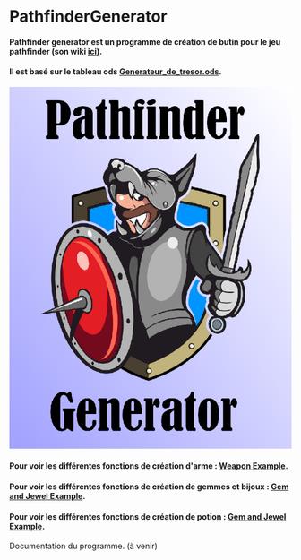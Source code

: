 # PathfinderGenerator

#### Pathfinder generator est un programme de création de butin pour le jeu pathfinder (son wiki [ici](https://www.pathfinder-fr.org/Wiki/)).  
#### Il est basé sur le tableau ods [Generateur_de_tresor.ods](Ressources/Generateur_de_tresor.ods).

![PathfinderGenerator](Ressources/PathfinderGenerator.png)

#### Pour voir les différentes fonctions de création d'arme : [Weapon Example](Ressources/Weapon_Example.txt).
#### Pour voir les différentes fonctions de création de gemmes et bijoux : [Gem and Jewel Example](Ressources/GemAndJewel_Example.txt).
#### Pour voir les différentes fonctions de création de potion : [Gem and Jewel Example](Ressources/Potion_Example.txt).

Documentation du programme. (à venir)
